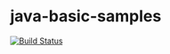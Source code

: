 # java-basic-samples
[![Build Status](https://travis-ci.org/tsamaya/java-basic-samples.svg?branch=master)](https://travis-ci.org/tsamaya/java-basic-samples)
